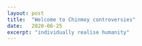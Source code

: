 ```yaml
---
layout: post
title:  "Welcome to Chinmoy controversies"
date:   2020-06-25
excerpt: "individually realise humanity"
---
```


